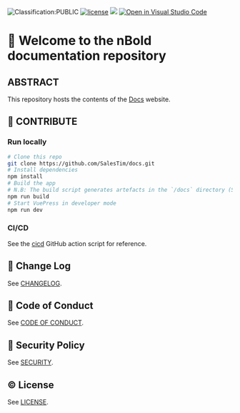 ![Classification:PUBLIC](https://img.shields.io/badge/🔖_Classification-PUBLIC-blue)
[![license](https://img.shields.io/badge/©️_License-MIT-yellow?style=flat)](./LICENSE.md)
[![](https://img.shields.io/badge/semver-2.0.0-informational)](https://semver.org)
[![Open in Visual Studio Code](https://open.vscode.dev/badges/open-in-vscode.svg)](https://open.vscode.dev/salestim/docs)

# 👋 Welcome to the nBold documentation repository

## ABSTRACT
This repository hosts the contents of the [Docs](https://docs.nbold.co/) website.

## 🚀 CONTRIBUTE

### Run locally

```sh
# Clone this repo
git clone https://github.com/SalesTim/docs.git
# Install dependencies
npm install
# Build the app
# N.B: The build script generates artefacts in the `/docs` directory (Static assets are generated by VuePress) to be served by GitHub Pages
npm run build
# Start VuePress in developer mode
npm run dev
```

### CI/CD

See the [cicd](./.github/workflows/cicd.yml) GitHub action script for reference.


## 📃 Change Log
See [CHANGELOG](./CHANGELOG.md).

## 🛂 Code of Conduct
See [CODE OF CONDUCT](./CODE_OF_CONDUCT.md).

## 🔐 Security Policy
See [SECURITY](./SECURITY.md).

## © License
See [LICENSE](./LICENSE.md).
